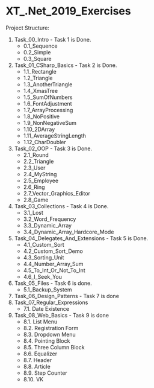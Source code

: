 # XT_.Net_2019_Exercises
Project Structure:
1. Task_00_Intro - Task 1 is Done.
   * 0.1_Sequence
   * 0.2_Simple
   * 0.3_Square
2. Task_01_CSharp_Basics - Task 2 is Done.
   * 1.1_Rectangle
   * 1.2_Triangle
   * 1.3_AnotherTriangle
   * 1.4_XmasTree
   * 1.5_SumOfNumbers
   * 1.6_FontAdjustment
   * 1.7_ArrayProcessing
   * 1.8_NoPositive
   * 1.9_NonNegativeSum
   * 1.10_2DArray
   * 1.11_AverageStringLength
   * 1.12_CharDoubler
3. Task_02_OOP - Task 3 is Done.
   * 2.1_Round
   * 2.2_Triangle
   * 2.3_User
   * 2.4_MyString
   * 2.5_Employee
   * 2.6_Ring
   * 2.7_Vector_Graphics_Editor
   * 2.8_Game
4. Task_03_Collections - Task 4 is Done.
   * 3.1_Lost
   * 3.2_Word_Frequency
   * 3.3_Dynamic_Array
   * 3.4_Dynamic_Array_Hardcore_Mode
5. Task_04_Delegates_And_Extensions - Task 5 is Done.
   * 4.1_Custom_Sort
   * 4.2_Custom_Sort_Demo
   * 4.3_Sorting_Unit
   * 4.4_Number_Array_Sum
   * 4.5_To_Int_Or_Not_To_Int
   * 4.6_I_Seek_You
6. Task_05_Files - Task 6 is done.
   * 5.1_Backup_System
7. Task_06_Design_Patterns - Task 7 is done
8. Task_07_Regular_Expressions
   * 7.1. Date Existence
9. Task_08_Web_Basics - Task 9 is done
   * 8.1. List Menu
   * 8.2. Registration Form
   * 8.3. Dropdown Menu
   * 8.4. Pointing Block
   * 8.5. Three Column Block
   * 8.6. Equalizer
   * 8.7. Header
   * 8.8. Article
   * 8.9. Step Counter
   * 8.10. VK
